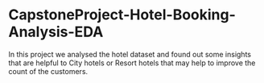 # CapstoneProject-Hotel-Booking-Analysis-EDA
In this project we analysed the hotel dataset and found out some insights that are helpful to City hotels or Resort hotels that may help to improve the count of the customers.
